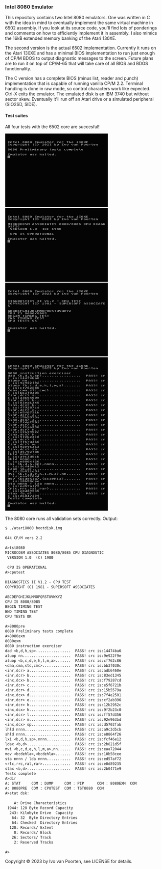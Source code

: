 ### Intel 8080 Emulator

This repository contains two Intel 8080 emulators. One was written in C
with the idea in mind to eventually implement the same virtual machine
in 6502 assembly. If you look at its source code, you'll find lots of
ponderings and comments on how to efficiently implement it in assembly.
I also mimics the 16kB extended memory banking of the Atari 130XE.

The second version is the actual 6502 implementation. Currently it runs
on the Atari 130XE and has a minimal BIOS implementation to run just enough
of CP/M BDOS to output diagnostic messages to the screen. Future plans are
to run it on top of CP/M-65 that will take care of all BIOS and BDOS
functionality.

The C version has a complete BIOS (minus list, reader and punch)
implementation that is capable of running vanilla CP/M 2.2.
Terminal handling is done in raw mode, so control
characters work like expected. Ctrl-X exits the emulator.
The emulated disk is an IBM 3740 but without sector skew. Eventually it'll
run off an Atari drive or a simulated peripheral (SIO2SD, SIDE).  

#### Test suites

All four tests with the 6502 core are succesful!

![8080pre.png](images/8080pre.png) ![tst8080.png](images/tst8080.png)  
![cputest.png](images/cputest.png) ![8080exm.png](images/8080exm.png)  


The 8080 core runs all validation sets correctly. Output:

```
$ ./atari8080 bootdisk.img 

64k CP/M vers 2.2

A>tst8080
MICROCOSM ASSOCIATES 8080/8085 CPU DIAGNOSTIC
 VERSION 1.0  (C) 1980

 CPU IS OPERATIONAL
A>cputest

DIAGNOSTICS II V1.2 - CPU TEST
COPYRIGHT (C) 1981 - SUPERSOFT ASSOCIATES

ABCDEFGHIJKLMNOPQRSTUVWXYZ
CPU IS 8080/8085
BEGIN TIMING TEST
END TIMING TEST
CPU TESTS OK

A>8080pre
8080 Preliminary tests complete
A>8080exm
8080exm
8080 instruction exerciser
dad <b,d,h,sp>................  PASS! crc is:14474ba6
aluop nn......................  PASS! crc is:9e922f9e
aluop <b,c,d,e,h,l,m,a>.......  PASS! crc is:cf762c86
<daa,cma,stc,cmc>.............  PASS! crc is:bb3f030c
<inr,dcr> a...................  PASS! crc is:adb6460e
<inr,dcr> b...................  PASS! crc is:83ed1345
<inx,dcx> b...................  PASS! crc is:f79287cd
<inr,dcr> c...................  PASS! crc is:e5f6721b
<inr,dcr> d...................  PASS! crc is:15b5579a
<inx,dcx> d...................  PASS! crc is:7f4e2501
<inr,dcr> e...................  PASS! crc is:cf2ab396
<inr,dcr> h...................  PASS! crc is:12b2952c
<inx,dcx> h...................  PASS! crc is:9f2b23c0
<inr,dcr> l...................  PASS! crc is:ff57d356
<inr,dcr> m...................  PASS! crc is:92e963bd
<inx,dcx> sp..................  PASS! crc is:d5702fab
lhld nnnn.....................  PASS! crc is:a9c3d5cb
shld nnnn.....................  PASS! crc is:e8864f26
lxi <b,d,h,sp>,nnnn...........  PASS! crc is:fcf46e12
ldax <b,d>....................  PASS! crc is:2b821d5f
mvi <b,c,d,e,h,l,m,a>,nn......  PASS! crc is:eaa72044
mov <bcdehla>,<bcdehla>.......  PASS! crc is:10b58cee
sta nnnn / lda nnnn...........  PASS! crc is:ed57af72
<rlc,rrc,ral,rar>.............  PASS! crc is:e0d89235
stax <b,d>....................  PASS! crc is:2b0471e9
Tests complete
A>dir
A: STAT     COM : DUMP     COM : PIP      COM : 8080EXM  COM
A: 8080PRE  COM : CPUTEST  COM : TST8080  COM
A>stat dsk:

    A: Drive Characteristics
 1944: 128 Byte Record Capacity
  243: Kilobyte Drive  Capacity
   64: 32  Byte Directory Entries
   64: Checked  Directory Entries
  128: Records/ Extent
    8: Records/ Block
   26: Sectors/ Track
    2: Reserved Tracks

A>
```

Copyright © 2023 by Ivo van Poorten, see LICENSE for details.
